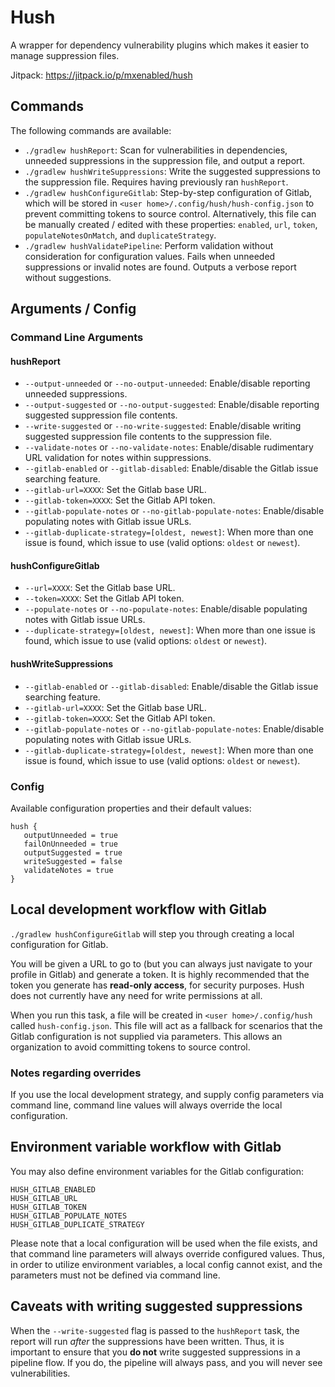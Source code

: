 # Hush

A wrapper for dependency vulnerability plugins which makes it easier to manage suppression files.

Jitpack: https://jitpack.io/p/mxenabled/hush

## Commands
The following commands are available:

- `./gradlew hushReport`: Scan for vulnerabilities in dependencies, unneeded suppressions in the suppression file, and 
output a report.
- `./gradlew hushWriteSuppressions`: Write the suggested suppressions to the suppression file. Requires having 
previously ran `hushReport`.
- `./gradlew hushConfigureGitlab`: Step-by-step configuration of Gitlab, which will be stored in
  `<user home>/.config/hush/hush-config.json` to prevent committing tokens to source control. Alternatively, this file can be 
manually created / edited with these properties: `enabled`, `url`, `token`, `populateNotesOnMatch`, and 
`duplicateStrategy`.
- `./gradlew hushValidatePipeline`: Perform validation without consideration for configuration values. Fails when 
unneeded suppressions or invalid notes are found. Outputs a verbose report without suggestions.

## Arguments / Config

### Command Line Arguments

#### hushReport

- `--output-unneeded` or `--no-output-unneeded`: Enable/disable reporting unneeded suppressions.
- `--output-suggested` or `--no-output-suggested`: Enable/disable reporting suggested suppression file contents.
- `--write-suggested` or `--no-write-suggested`: Enable/disable writing suggested suppression file contents to the 
suppression file.
- `--validate-notes` or `--no-validate-notes`: Enable/disable rudimentary URL validation for notes within suppressions.
- `--gitlab-enabled` or `--gitlab-disabled`: Enable/disable the Gitlab issue searching feature.
- `--gitlab-url=XXXX`: Set the Gitlab base URL.
- `--gitlab-token=XXXX`: Set the Gitlab API token.
- `--gitlab-populate-notes` or `--no-gitlab-populate-notes`: Enable/disable populating notes with Gitlab issue URLs.
- `--gitlab-duplicate-strategy=[oldest, newest]`: When more than one issue is found, which issue to use (valid options: 
`oldest` or `newest`).

#### hushConfigureGitlab

- `--url=XXXX`: Set the Gitlab base URL.
- `--token=XXXX`: Set the Gitlab API token.
- `--populate-notes` or `--no-populate-notes`: Enable/disable populating notes with Gitlab issue URLs.
- `--duplicate-strategy=[oldest, newest]`: When more than one issue is found, which issue to use (valid options: 
`oldest` or `newest`).

#### hushWriteSuppressions

- `--gitlab-enabled` or `--gitlab-disabled`: Enable/disable the Gitlab issue searching feature.
- `--gitlab-url=XXXX`: Set the Gitlab base URL.
- `--gitlab-token=XXXX`: Set the Gitlab API token.
- `--gitlab-populate-notes` or `--no-gitlab-populate-notes`: Enable/disable populating notes with Gitlab issue URLs.
- `--gitlab-duplicate-strategy=[oldest, newest]`: When more than one issue is found, which issue to use (valid options:
  `oldest` or `newest`).

### Config
Available configuration properties and their default values:

```
hush {
   outputUnneeded = true
   failOnUnneeded = true
   outputSuggested = true
   writeSuggested = false
   validateNotes = true
}
```

## Local development workflow with Gitlab

`./gradlew hushConfigureGitlab` will step you through creating a local configuration for Gitlab.

You will be given a URL to go to (but you can always just navigate to your profile in Gitlab) and generate a token. It 
is highly recommended that the token you generate has **read-only access**, for security purposes. Hush does not 
currently have any need for write permissions at all.

When you run this task, a file will be created in `<user home>/.config/hush` called `hush-config.json`. This file will act as a 
fallback for scenarios that the Gitlab configuration is not supplied via parameters. This allows an organization to 
avoid committing tokens to source control.

### Notes regarding overrides

If you use the local development strategy, and supply config parameters via command line, command line values will 
always override the local configuration.

## Environment variable workflow with Gitlab

You may also define environment variables for the Gitlab configuration:

```
HUSH_GITLAB_ENABLED
HUSH_GITLAB_URL
HUSH_GITLAB_TOKEN
HUSH_GITLAB_POPULATE_NOTES
HUSH_GITLAB_DUPLICATE_STRATEGY
```

Please note that a local configuration will be used when the file exists, and that command line parameters will always 
override configured values. Thus, in order to utilize environment variables, a local config cannot exist, and the 
parameters must not be defined via command line.

## Caveats with writing suggested suppressions

When the `--write-suggested` flag is passed to the `hushReport` task, the report will run _after_ the suppressions have 
been written. Thus, it is important to ensure that you **do not** write suggested suppressions in a pipeline flow. If 
you do, the pipeline will always pass, and you will never see vulnerabilities.